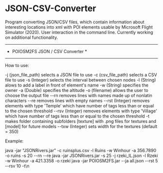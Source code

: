 # JSON-CSV-Converter
Program converting JSON/CSV files, which contain information about interesting locations into xml with POI elements usable by Microsoft Flight Simulator (2020). User interaction in the command line. Currently working on additional functionality.

***********************************
* POIOSM2FS JSON / CSV Converter  *
***********************************


How to use:

-j (json_file_path) selects a JSON file to use
-c (csv_file_path) selects a CSV file to use
-s (Integer) selects the interval between chosen nodes
-l (String) alows to add a label in front of element's name
-w (String) specifies the owner
-a (Double) specifies the altitude
-o (filename) allows the user to choose the output file
--rn removes lines with names made up of nonlatin characters
--re removes lines with empty names
--rst (Integer) removes elements with type 'Temple' which have number of tags less than or equal to the chosen threshold
--rsv (Integer) removes elements with type 'Village' which have number of tags less than or equal to the chosen threshold
-t makes folder containing subfolders [texture] with .png files for textures and [model] for future models
--txw (Integer) sets width for the textures (default = 350)


Example:

java -jar "JSONRivers.jar" -c ruinsplus.csv -l Ruins -w Winhour -a 356.7890 -o ruins -s 20 --rn --re
java -jar JSONRivers.jar -s 25 -j rzeki_IL.json -l Rzeki -w Winhour -a 421.3358 -o rzeki
java -jar POIOSM2FS.jar --ja all.json --rst 5 --rsv 10 -t\n
